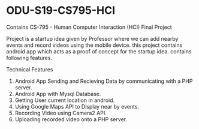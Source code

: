 # ODU-S19-CS795-HCI
Contains CS-795 - Human Computer Interaction (HCI) Final Project 


Project is a startup idea given by Professor where we can add nearby events and record videos using the mobile device.
this project contains android app which acts as a proof of concept for the startup idea. contains following features.

Technical Features
 1) Android App Sending and Recieving Data by communicating with a PHP server.
 2) Android App with Mysql Database.
 3) Getting User current location in android. 
 4) Using Google Maps API to Display near by events.
 5) Recording Video using Camera2 API.
 6) Uploading recorded video onto a PHP server.
